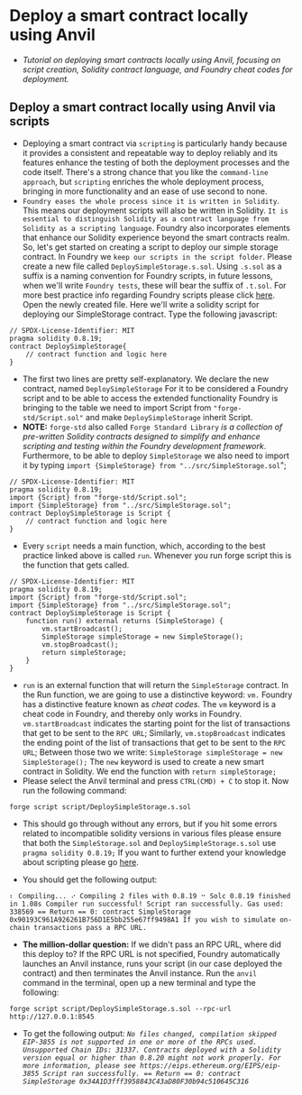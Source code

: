 # Deploy a smart contract locally using Anvil
- *Tutorial on deploying smart contracts locally using Anvil, focusing on script creation, Solidity contract language, and Foundry cheat codes for deployment.*

## Deploy a smart contract locally using Anvil via scripts
- Deploying a smart contract via `scripting` is particularly handy because it provides a consistent and repeatable way to deploy reliably and its features enhance the testing of both the deployment processes and the code itself. There's a strong chance that you like the `command-line approach`, but `scripting` enriches the whole deployment process, bringing in more functionality and an ease of use second to none.
- `Foundry eases the whole process since it is written in Solidity`. This means our deployment scripts will also be written in Solidity. `It is essential to distinguish Solidity as a contract language from Solidity as a scripting language`. Foundry also incorporates elements that enhance our Solidity experience beyond the smart contracts realm. So, let's get started on creating a script to deploy our simple storage contract. In Foundry we `keep our scripts in the script folder`. Please create a new file called `DeploySimpleStorage.s.sol`. Using `.s.sol` as a suffix is a naming convention for Foundry scripts, in future lessons, when we'll write `Foundry tests`, these will bear the suffix of `.t.sol`. For more best practice info regarding Foundry scripts please click [here](https://book.getfoundry.sh/tutorials/best-practices#scripts). Open the newly created file. Here we'll write a solidity script for deploying our SimpleStorage contract. Type the following javascript: 

``` 
// SPDX-License-Identifier: MIT 
pragma solidity 0.8.19; 
contract DeploySimpleStorage{
    // contract function and logic here
} 
```

- The first two lines are pretty self-explanatory. We declare the new contract, named `DeploySimpleStorage` For it to be considered a Foundry script and to be able to access the extended functionality Foundry is bringing to the table we need to import Script from `"forge-std/Script.sol"` and make `DeploySimpleStorage` inherit Script. 
- **NOTE:** `forge-std` also called `Forge Standard Library` *is a collection of pre-written Solidity contracts designed to simplify and enhance scripting and testing within the Foundry development framework*. Furthermore, to be able to deploy `SimpleStorage` we also need to import it by typing `import {SimpleStorage} from "../src/SimpleStorage.sol`"; 

```
// SPDX-License-Identifier: MIT 
pragma solidity 0.8.19;
import {Script} from "forge-std/Script.sol";
import {SimpleStorage} from "../src/SimpleStorage.sol";
contract DeploySimpleStorage is Script {
    // contract function and logic here
}
``` 

- Every `script` needs a main function, which, according to the best practice linked above is called `run`. Whenever you run forge script this is the function that gets called. 

```
// SPDX-License-Identifier: MIT 
pragma solidity 0.8.19; 
import {Script} from "forge-std/Script.sol"; 
import {SimpleStorage} from "../src/SimpleStorage.sol"; 
contract DeploySimpleStorage is Script {
    function run() external returns (SimpleStorage) {
        vm.startBroadcast();
        SimpleStorage simpleStorage = new SimpleStorage();
        vm.stopBroadcast();
        return simpleStorage;
    }
}
```

- `run` is an external function that will return the `SimpleStorage` contract. In the Run function, we are going to use a distinctive keyword: `vm.` Foundry has a distinctive feature known as *cheat codes*. The `vm` keyword is a cheat code in Foundry, and thereby only works in Foundry. `vm.startBroadcast` indicates the starting point for the list of transactions that get to be sent to the `RPC URL`; Similarly, `vm.stopBroadcast` indicates the ending point of the list of transactions that get to be sent to the `RPC URL`; Between those two we write: `SimpleStorage simpleStorage = new SimpleStorage();` The `new` keyword is used to create a new smart contract in Solidity. We end the function with `return simpleStorage;`
- Please select the Anvil terminal and press `CTRL(CMD) + C` to stop it. Now run the following command:
```
forge script script/DeploySimpleStorage.s.sol
``` 
- This should go through without any errors, but if you hit some errors related to incompatible solidity versions in various files please ensure that both the `SimpleStorage.sol` and `DeploySimpleStorage.s.sol` use `pragma solidity 0.8.19;` If you want to further extend your knowledge about scripting please go [here](https://book.getfoundry.sh/tutorials/solidity-scripting?highlight=scr#solidity-scripting).

- You should get the following output: 
```
⠆ Compiling... ⠔ Compiling 2 files with 0.8.19 ⠒ Solc 0.8.19 finished in 1.08s Compiler run successful! Script ran successfully. Gas used: 338569 == Return == 0: contract SimpleStorage 0x90193C961A926261B756D1E5bb255e67ff9498A1 If you wish to simulate on-chain transactions pass a RPC URL.
``` 
- **The million-dollar question:** If we didn't pass an RPC URL, where did this deploy to? If the RPC URL is not specified, Foundry automatically launches an Anvil instance, runs your script (in our case deployed the contract) and then terminates the Anvil instance. Run the `anvil` command in the terminal, open up a new terminal and type the following: 
```
forge script script/DeploySimpleStorage.s.sol --rpc-url http://127.0.0.1:8545
```

- To get the following output: *`No files changed, compilation skipped EIP-3855 is not supported in one or more of the RPCs used. Unsupported Chain IDs: 31337. Contracts deployed with a Solidity version equal or higher than 0.8.20 might not work properly. For more information, please see https://eips.ethereum.org/EIPS/eip-3855 Script ran successfully. == Return == 0: contract SimpleStorage 0x34A1D3fff3958843C43aD80F30b94c510645C316`*
